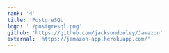 ```yaml
---
rank: '4'
title: 'PostgreSQL'
logo: './postgresql.png'
github: 'https://github.com/jacksondooley/Jamazon'
external: 'https://jamazon-app.herokuapp.com/'
---
```

